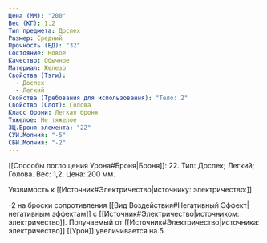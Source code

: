 ```yaml
---
Цена (ММ): "200"
Вес (КГ): 1,2
Тип предмета: Доспех
Размер: Средний
Прочность (ЕД): "32"
Состояние: Новое
Качество: Обычное
Материал: Железо
Свойства (Тэги):
  - Доспех
  - Легкий
Свойства (Требования для использования): "Тело: 2"
Свойство (Слот): Голова
Класс брони: Легкая броня
Тяжелое: Не тяжелое
ЗЩ.Броня элемента: "22"
СУИ.Молния: "-5"
СБИ.Молния: "-2"
---
```

[[Способы поглощения Урона#Броня|Броня]]: 22. Тип: Доспех; Легкий; Голова. Вес: 1,2. Цена: 200 мм. 

Уязвимость к [[Источник#Электричество|источнику: электричество:]] 

-2 на броски сопротивления [[Вид Воздействия#Негативный Эффект|негативным эффектам]] с [[Источник#Электричество|источником: электричество]].
Получаемый от [[Источник#Электричество|источника: электричество]] [[Урон]] увеличивается на 5.  